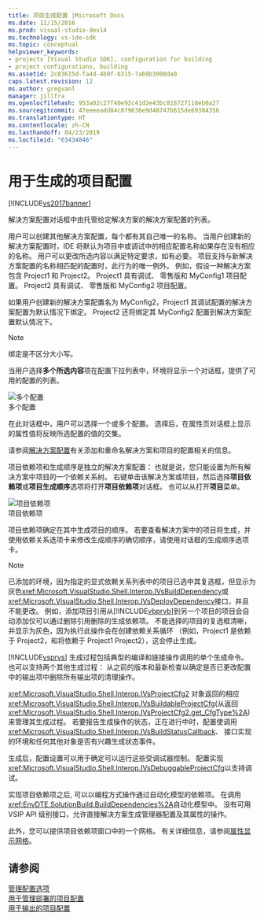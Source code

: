 ```yaml
---
title: 项目生成配置 |Microsoft Docs
ms.date: 11/15/2016
ms.prod: visual-studio-dev14
ms.technology: vs-ide-sdk
ms.topic: conceptual
helpviewer_keywords:
- projects [Visual Studio SDK], configuration for building
- project configurations, building
ms.assetid: 2c83615d-fa4d-4b9f-b315-7a69b3000da0
caps.latest.revision: 12
ms.author: gregvanl
manager: jillfra
ms.openlocfilehash: 953a02c27f40e92c41d2e43bc818727118eb0a27
ms.sourcegitcommit: 47eeeeadd84c879636e9d48747b615de69384356
ms.translationtype: HT
ms.contentlocale: zh-CN
ms.lasthandoff: 04/23/2019
ms.locfileid: "63434846"
---
```

# <a name="project-configuration-for-building"></a>用于生成的项目配置
[!INCLUDE[vs2017banner](../../includes/vs2017banner.md)]

解决方案配置对话框中由托管给定解决方案的解决方案配置的列表。  
  
 用户可以创建其他解决方案配置，每个都有其自己唯一的名称。 当用户创建新的解决方案配置时，IDE 将默认为项目中或调试中的相应配置名称如果存在没有相应的名称。 用户可以更改所选内容以满足特定要求，如有必要。 项目支持与新解决方案配置的名称相匹配的配置时，此行为的唯一例外。 例如，假设一种解决方案包含 Project1 和 Project2。 Project1 具有调试、 零售版和 MyConfig1 项目配置。 Project2 具有调试、 零售版和 MyConfig2 项目配置。  
  
 如果用户创建新的解决方案配置名为 MyConfig2，Project1 其调试配置的解决方案配置为默认情况下绑定。 Project2 还将绑定其 MyConfig2 配置到解决方案配置默认情况下。  
  
> [!NOTE]
> 绑定是不区分大小写。  
  
 当用户选择**多个所选内容**项在配置下拉列表中，环境将显示一个对话框，提供了可用的配置的列表。  
  
 ![多个配置](../../extensibility/internals/media/vsmultiplecfgs.gif "vsMultipleCfgs")  
多个配置  
  
 在此对话框中，用户可以选择一个或多个配置。 选择后，在属性页对话框上显示的属性值将反映所选配置的值的交集。  
  
 请参阅[解决方案配置](../../extensibility/internals/solution-configuration.md)有关添加和重命名解决方案和项目的配置相关的信息。  
  
 项目依赖项和生成顺序是独立的解决方案配置： 也就是说，您只能设置为所有解决方案中项目的一个依赖关系树。 右键单击该解决方案或项目，然后选择**项目依赖项**或**项目生成顺序**选项将打开**项目依赖项**对话框。 也可以从打开**项目**菜单。  
  
 ![项目依赖项](../../extensibility/internals/media/vsprojdependencies.gif "vsProjDependencies")  
项目依赖项  
  
 项目依赖项确定在其中生成项目的顺序。 若要查看解决方案中的项目将生成，并使用依赖关系选项卡来修改生成顺序的确切顺序，请使用对话框的生成顺序选项卡。  
  
> [!NOTE]
> 已添加的环境，因为指定的显式依赖关系列表中的项目已选中其复选框，但显示为灰色<xref:Microsoft.VisualStudio.Shell.Interop.IVsBuildDependency>或<xref:Microsoft.VisualStudio.Shell.Interop.IVsDeployDependency>接口，并且不能更改。 例如，添加项目引用从[!INCLUDE[vbprvb](../../includes/vbprvb-md.md)]到另一个项目的项目会自动添加仅可以通过删除引用删除的生成依赖项。 不能选择的项目的复选框清晰，并显示为灰色，因为执行此操作会在创建依赖关系循环 （例如，Project1 是依赖于 Project2，和将依赖于 Project1 Project2），这会停止生成。  
  
 [!INCLUDE[vsprvs](../../includes/vsprvs-md.md)] 生成过程包括典型的编译和链接操作调用的单个生成命令。 也可以支持两个其他生成过程： 从之前的版本和最新检查以确定是否已更改配置中的输出项中删除所有输出项的清理操作。  
  
 <xref:Microsoft.VisualStudio.Shell.Interop.IVsProjectCfg2> 对象返回的相应<xref:Microsoft.VisualStudio.Shell.Interop.IVsBuildableProjectCfg>(从返回<xref:Microsoft.VisualStudio.Shell.Interop.IVsProjectCfg2.get_CfgType%2A>) 来管理其生成过程。 若要报告生成操作的状态，正在进行中时，配置使调用<xref:Microsoft.VisualStudio.Shell.Interop.IVsBuildStatusCallback>、 接口实现的环境和任何其他对象是否有兴趣生成状态事件。  
  
 生成后，配置设置可以用于确定可以运行这些受调试器控制。 配置实现<xref:Microsoft.VisualStudio.Shell.Interop.IVsDebuggableProjectCfg>以支持调试。  
  
 实现项目依赖项之后, 可以以编程方式操作通过自动化模型的依赖项。 在调用<xref:EnvDTE.SolutionBuild.BuildDependencies%2A>自动化模型中。 没有可用 VSIP API 级别接口，允许直接解决方案生成管理器配置及其属性的操作。  
  
 此外，您可以提供项目依赖项窗口中的一个网格。 有关详细信息，请参阅[属性显示网格](../../extensibility/internals/properties-display-grid.md)。  
  
## <a name="see-also"></a>请参阅  
 [管理配置选项](../../extensibility/internals/managing-configuration-options.md)   
 [用于管理部署的项目配置](../../extensibility/internals/project-configuration-for-managing-deployment.md)   
 [用于输出的项目配置](../../extensibility/internals/project-configuration-for-output.md)
